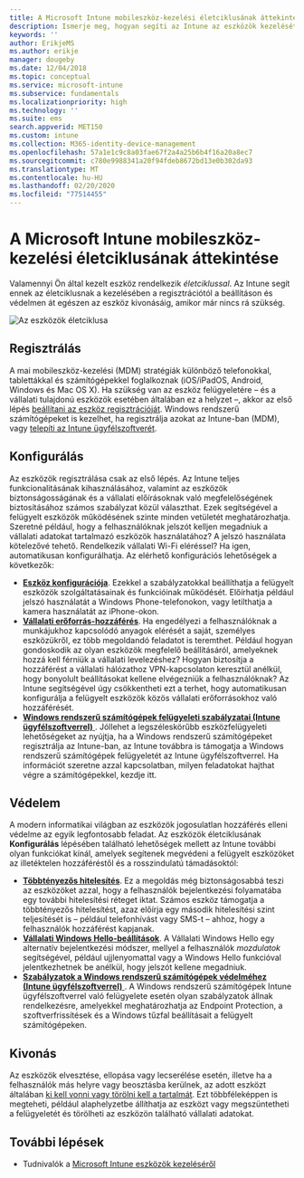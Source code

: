```yaml
---
title: A Microsoft Intune mobileszköz-kezelési életciklusának áttekintése
description: Ismerje meg, hogyan segíti az Intune az eszközök kezelését a teljes életciklusuk alatt a regisztrációtól a beállításon át a végső kivonásig.
keywords: ''
author: ErikjeMS
ms.author: erikje
manager: dougeby
ms.date: 12/04/2018
ms.topic: conceptual
ms.service: microsoft-intune
ms.subservice: fundamentals
ms.localizationpriority: high
ms.technology: ''
ms.suite: ems
search.appverid: MET150
ms.custom: intune
ms.collection: M365-identity-device-management
ms.openlocfilehash: 57a1e1c9c8a03fae67f2a4a25b6b4f16a20a8ec7
ms.sourcegitcommit: c780e9988341a20f94fdeb8672bd13e0b302da93
ms.translationtype: MT
ms.contentlocale: hu-HU
ms.lasthandoff: 02/20/2020
ms.locfileid: "77514455"
---
```

# <a name="overview-of-the-microsoft-intune-mobile-device-management-mdm-lifecycle"></a>A Microsoft Intune mobileszköz-kezelési életciklusának áttekintése

Valamennyi Ön által kezelt eszköz rendelkezik *életciklussal*. Az Intune segít ennek az életciklusnak a kezelésében a regisztrációtól a beállításon és védelmen át egészen az eszköz kivonásáig, amikor már nincs rá szükség.

![Az eszközök életciklusa](./media/device-lifecycle/device-lifecycle.png "az Intune-eszközök életciklusa")

## <a name="enroll"></a>Regisztrálás

A mai mobileszköz-kezelési (MDM) stratégiák különböző telefonokkal, tablettákkal és számítógépekkel foglalkoznak (iOS/iPadOS, Android, Windows és Mac OS X). Ha szükség van az eszköz felügyeletére – és a vállalati tulajdonú eszközök esetében általában ez a helyzet –, akkor az első lépés [beállítani az eszköz regisztrációját](../enrollment/device-enrollment.md). Windows rendszerű számítógépeket is kezelhet, ha regisztrálja azokat az Intune-ban (MDM), vagy [telepíti az Intune ügyfélszoftverét](../manage-windows-pcs-with-microsoft-intune.md).

## <a name="configure"></a>Konfigurálás

Az eszközök regisztrálása csak az első lépés. Az Intune teljes funkcionalitásának kihasználásához, valamint az eszközök biztonságosságának és a vállalati előírásoknak való megfelelőségének biztosításához számos szabályzat közül választhat. Ezek segítségével a felügyelt eszközök működésének szinte minden vetületét meghatározhatja. Szeretné például, hogy a felhasználóknak jelszót kelljen megadniuk a vállalati adatokat tartalmazó eszközök használatához? A jelszó használata kötelezővé tehető. Rendelkezik vállalati Wi-Fi eléréssel? Ha igen, automatikusan konfigurálhatja. Az elérhető konfigurációs lehetőségek a következők:

- [**Eszköz konfigurációja**](../configuration/device-profiles.md). Ezekkel a szabályzatokkal beállíthatja a felügyelt eszközök szolgáltatásainak és funkcióinak működését. Előírhatja például jelszó használatát a Windows Phone-telefonokon, vagy letilthatja a kamera használatát az iPhone-okon.
- [**Vállalati erőforrás-hozzáférés**](../configuration/device-profiles.md). Ha engedélyezi a felhasználóknak a munkájukhoz kapcsolódó anyagok elérését a saját, személyes eszközükről, ez több megoldandó feladatot is teremthet. Például hogyan gondoskodik az olyan eszközök megfelelő beállításáról, amelyeknek hozzá kell férniük a vállalati levelezéshez? Hogyan biztosítja a hozzáférést a vállalati hálózathoz VPN-kapcsolaton keresztül anélkül, hogy bonyolult beállításokat kellene elvégezniük a felhasználóknak? Az Intune segítségével úgy csökkentheti ezt a terhet, hogy automatikusan konfigurálja a felügyelt eszközök közös vállalati erőforrásokhoz való hozzáférését.
- [**Windows rendszerű számítógépek felügyeleti szabályzatai (Intune ügyfélszoftverrel)** ](common-windows-pc-management-tasks-with-the-microsoft-intune-computer-client.md). Jóllehet a legszéleskörűbb eszközfelügyeleti lehetőségeket az nyújtja, ha a Windows rendszerű számítógépeket regisztrálja az Intune-ban, az Intune továbbra is támogatja a Windows rendszerű számítógépek felügyeletét az Intune ügyfélszoftverrel. Ha információt szeretne azzal kapcsolatban, milyen feladatokat hajthat végre a számítógépekkel, kezdje itt.

## <a name="protect"></a>Védelem

A modern informatikai világban az eszközök jogosulatlan hozzáférés elleni védelme az egyik legfontosabb feladat. Az eszközök életciklusának **Konfigurálás** lépésében található lehetőségek mellett az Intune további olyan funkciókat kínál, amelyek segítenek megvédeni a felügyelt eszközöket az illetéktelen hozzáféréstől és a rosszindulatú támadásoktól:

- [**Többtényezős hitelesítés**](../enrollment/multi-factor-authentication.md). Ez a megoldás még biztonságosabbá teszi az eszközöket azzal, hogy a felhasználók bejelentkezési folyamatába egy további hitelesítési réteget iktat. Számos eszköz támogatja a többtényezős hitelesítést, azaz előírja egy második hitelesítési szint teljesítését is – például telefonhívást vagy SMS-t – ahhoz, hogy a felhasználók hozzáférést kapjanak.
- [**Vállalati Windows Hello-beállítások**](../protect/windows-hello.md). A Vállalati Windows Hello egy alternatív bejelentkezési módszer, mellyel a felhasználók *mozdulatok* segítségével, például ujjlenyomattal vagy a Windows Hello funkcióval jelentkezhetnek be anélkül, hogy jelszót kellene megadniuk.
- [**Szabályzatok a Windows rendszerű számítógépek védelméhez (Intune ügyfélszoftverrel)** ](../policies-to-protect-windows-pcs-in-microsoft-intune.md). A Windows rendszerű számítógépek Intune ügyfélszoftverrel való felügyelete esetén olyan szabályzatok állnak rendelkezésre, amelyekkel meghatározhatja az Endpoint Protection, a szoftverfrissítések és a Windows tűzfal beállításait a felügyelt számítógépeken.

## <a name="retire"></a>Kivonás

Az eszközök elvesztése, ellopása vagy lecserélése esetén, illetve ha a felhasználók más helyre vagy beosztásba kerülnek, az adott eszközt általában [ki kell vonni vagy törölni kell a tartalmát](../remote-actions/device-management.md). Ezt többféleképpen is megteheti, például alaphelyzetbe állíthatja az eszközt vagy megszüntetheti a felügyeletét és törölheti az eszközön található vállalati adatokat.

## <a name="next-steps"></a>További lépések

- Tudnivalók a [Microsoft Intune eszközök kezeléséről](../remote-actions/device-management.md)
